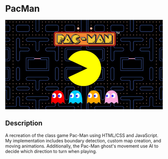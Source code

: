 # PacMan
<img src="cover_img/pacman2.jpg" alt="pacman_logo" width="600"/>

## Description
A recreation of the class game Pac-Man using HTML/CSS and JavaScript.
My implementation includes boundary detection, custom map creation, and moving animations. Additionally, the Pac-Man ghost's movement use AI to decide which direction to turn when playing.
